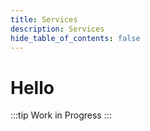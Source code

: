 ```yaml
---
title: Services
description: Services
hide_table_of_contents: false 
---
```


# Hello

:::tip Work in Progress
:::